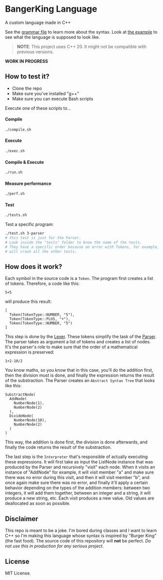# BangerKing Language

A custom language made in C++

See the [grammar file](./grammar.txt) to learn more about the syntax.
Look at [the example](./examples/hello_world.bk) to see what the language is supposed to look like.

> **NOTE**: This project uses C++ 20. It might not be compatible with previous versions.

**WORK IN PROGRESS**

## How to test it?

- Clone the repo
- Make sure you've installed "g++"
- Make sure you can execute Bash scripts

Execute one of these scripts to...

#### Compile

```bash
./compile.sh
```

#### Execute

```bash
./exec.sh
```

#### Compile & Execute

```bash
./run.sh
```

#### Measure performance

```bash
./perf.sh
```

#### Test

```bash
./tests.sh
```

Test a specific program:

```bash
./test.sh 3-parser
# this test is just for the Parser.
# Look inside the "tests" folder to know the name of the tests.
# They have a specific order because an error with Tokens, for example,
# will crash all the other tests.
```

## How does it work?

Each symbol in the source code is a `Token`. The program first creates a list of tokens. Therefore, a code like this:

```
5+5
```

will produce this result:

```
[
  Token(TokenType::NUMBER, "5"),
  Token(TokenType::PLUS, "+"),
  Token(TokenType::NUMBER, "5")
]
```

This step is done by the [Lexer](./include/lexer.h). These tokens simplify the task of the [Parser](./include/parser.h). The parser takes as argument a list of tokens and creates a list of nodes. It's the parser's role to make sure that the order of a mathematical expression is preserved:

```
1+2-10/2
```

You know maths, so you know that in this case, you'll do the addition first, then the division must is done, and finally the expression returns the result of the substraction. The Parser creates an `Abstract Syntax Tree` that looks like this:

```
SubstractNode(
  AddNode(
    NumberNode(1),
    NumberNode(2)
  ),
  DivideNode(
    NumberNode(10),
    NumberNode(2)
  )
)
```

This way, the addition is done first, the division is done afterwards, and finally the code returns the result of the substraction.

The last step is the `Interpreter` that's responsible of actually executing these expressions. It will first take as input the ListNode instance that was produced by the Parser and recursively "visit" each node. When it visits an instance of "AddNode" for example, it will visit member "a" and make sure there was no error during this visit, and then it will visit member "b", and once again make sure there was no error, and finally it'll apply a certain behavior depending on the types of the addition members: between two integers, it will add them together, between an integer and a string, it will produce a new string, etc. Each visit produces a new value. Old values are deallocated as soon as possible.

## Disclaimer

This repo is meant to be a joke. I'm bored during classes and I want to learn C++ so I'm making this language whose syntax is inspired by "Burger King" (the fast food). The source code of this repository will **not** be perfect. _Do not use this in production for any serious project._

## License

MIT License.